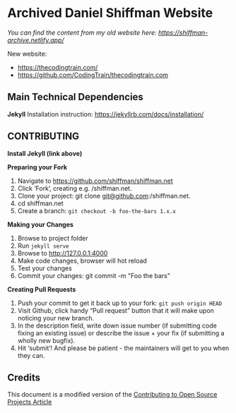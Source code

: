 # Archived Daniel Shiffman Website

*You can find the content from my old website here: https://shiffman-archive.netlify.app/*

New website:
* https://thecodingtrain.com/
* https://github.com/CodingTrain/thecodingtrain.com

## Main Technical Dependencies

**Jekyll**
Installation instruction:
https://jekyllrb.com/docs/installation/

## CONTRIBUTING

**Install Jekyll (link above)**

**Preparing your Fork**
1. Navigate to https://github.com/shiffman/shiffman.net
2. Click ‘Fork’, creating e.g. <yourname>/shiffman.net.
3. Clone your project: git clone git@github.com:<yourname>/shiffman.net.
4. cd shiffman.net
5. Create a branch: ```git checkout -b foo-the-bars 1.x.x```

**Making your Changes**
1. Browse to project folder
2. Run ```jekyll serve```
3. Browse to http://127.0.0.1:4000
4. Make code changes, browser will hot reload
5. Test your changes
6. Commit your changes: git commit -m "Foo the bars"

**Creating Pull Requests**
1. Push your commit to get it back up to your fork: ```git push origin HEAD```
2. Visit Github, click handy “Pull request” button that it will make upon noticing your new branch.
3. In the description field, write down issue number (if submitting code fixing an existing issue) or describe the issue + your fix (if submitting a wholly new bugfix).
4. Hit ‘submit’! And please be patient - the maintainers will get to you when they can.

## Credits
This document is a modified version of the [Contributing to Open Source Projects Article](https://contribution-guide-org.readthedocs.io/)

